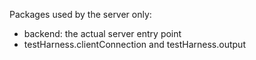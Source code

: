 Packages used by the server only:

* backend: the actual server entry point
* testHarness.clientConnection and testHarness.output


